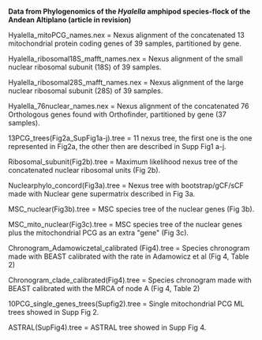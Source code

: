 **Data from Phylogenomics of the *Hyalella* amphipod species-flock of the Andean Altiplano (article in revision)**

Hyalella_mitoPCG_names.nex = Nexus alignment of the concatenated 13 mitochondrial protein coding genes of 39 samples, partitioned by gene.

Hyalella_ribosomal18S_mafft_names.nex = Nexus alignment of the small nuclear ribosomal subunit (18S) of 39 samples.

Hyalella_ribosomal28S_mafft_names.nex = Nexus alignment of the large nuclear ribosomal subunit (28S) of 39 samples.

Hyalella_76nuclear_names.nex = Nexus alignment of the concatenated 76 Orthologous genes found with Orthofinder, partitioned by gene (37 samples).

13PCG_trees(Fig2a_SupFig1a-j).tree = 11 nexus tree, the first one is the one represented in Fig2a, the other then are described in Supp Fig1 a-j.

Ribosomal_subunit(Fig2b).tree = Maximum likelihood nexus tree of the concatenated nuclear ribosomal units (Fig 2b).

Nuclearphylo_concord(Fig3a).tree = Nexus tree with bootstrap/gCF/sCF made with Nuclear gene supermatrix described in Fig 3a.

MSC_nuclear(Fig3b).tree = MSC species tree of the nuclear genes (Fig 3b).

MSC_mito_nuclear(Fig3c).tree = MSC species tree of the nuclear genes plus the mitochondrial PCG as an extra "gene" (Fig 3c).

Chronogram_Adamowiczetal_calibrated (Fig4).tree = Species chronogram made with BEAST calibrated with the rate in Adamowicz et al (Fig 4, Table 2)

Chronogram_clade_calibrated(Fig4).tree = Species chronogram made with BEAST calibrated with the MRCA of node A (Fig 4, Table 2)

10PCG_single_genes_trees(Supfig2).tree = Single mitochondrial PCG ML trees showed in Supp Fig 2.

ASTRAL(SupFig4).tree = ASTRAL tree showed in Supp Fig 4.
